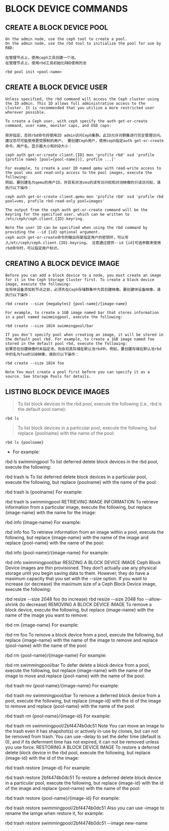 # BLOCK DEVICE COMMANDS



## CREATE A BLOCK DEVICE POOL
```
On the admin node, use the ceph tool to create a pool.
On the admin node, use the rbd tool to initialize the pool for use by RBD:

在管理节点上，使用ceph工具创建一个池。 
在管理节点上，使用rbd工具初始化RBD使用的池
```

```
rbd pool init <pool-name>
```

## CREATE A BLOCK DEVICE USER
```
Unless specified, the rbd command will access the Ceph cluster using the ID admin. This ID allows full administrative access to the cluster. It is recommended that you utilize a more restricted user wherever possible.

To create a Ceph user, with ceph specify the auth get-or-create command, user name, monitor caps, and OSD caps:

除非指定，否则rbd命令将使用ID admin访问Ceph集群。此ID允许对群集进行完全管理访问。建议您尽可能使用更受限制的用户。 要创建Ceph用户，使用ceph指定auth get-or-create命令，用户名，显示器大小和OSD大小：
```
```
ceph auth get-or-create client.{ID} mon 'profile rbd' osd 'profile {profile name} [pool={pool-name}][, profile ...]'
```
```
For example, to create a user ID named qemu with read-write access to the pool vms and read-only access to the pool images, execute the following:
例如，要创建名为qemu的用户ID，并具有对池vms的读写访问权和对池映像的只读访问权，请执行以下操作：
```
```
ceph auth get-or-create client.qemu mon 'profile rbd' osd 'profile rbd pool=vms, profile rbd-read-only pool=images'
```
```
The output from the ceph auth get-or-create command will be the keyring for the specified user, which can be written to /etc/ceph/ceph.client.{ID}.keyring.

Note The user ID can be specified when using the rbd command by providing the --id {id} optional argument.
ceph auth get-or-create命令的输出将是指定用户的密钥环，可以写入/etc/ceph/ceph.client.{ID}.keyring。 注意通过提供--id {id}可选参数来使用rbd命令时，可以指定用户标识。
```


## CREATING A BLOCK DEVICE IMAGE
```
Before you can add a block device to a node, you must create an image for it in the Ceph Storage Cluster first. To create a block device image, execute the following:
在将块设备添加到节点之前，必须先在Ceph存储群集中为其创建映像。要创建块设备映像，请执行以下操作：
```
```
rbd create --size {megabytes} {pool-name}/{image-name}
```
```
For example, to create a 1GB image named bar that stores information in a pool named swimmingpool, execute the following:
```
```
rbd create --size 1024 swimmingpool/bar
```
```
If you don’t specify pool when creating an image, it will be stored in the default pool rbd. For example, to create a 1GB image named foo stored in the default pool rbd, execute the following:
如果您在创建映像时未指定池，则会将其存储在默认池rbd中。例如，要创建存储在默认池rbd中的名为foo的1GB映像，请执行以下操作：
```
```
rbd create --size 1024 foo
```
```
Note You must create a pool first before you can specify it as a source. See Storage Pools for details.
```
## LISTING BLOCK DEVICE IMAGES

> To list block devices in the rbd pool, execute the following (i.e., rbd is the default pool name):
```
rbd ls
```
> To list block devices in a particular pool, execute the following, but replace {poolname} with the name of the pool:
```
rbd ls {poolname}
```
* For example:

rbd ls swimmingpool
To list deferred delete block devices in the rbd pool, execute the following:

rbd trash ls
To list deferred delete block devices in a particular pool, execute the following, but replace {poolname} with the name of the pool:

rbd trash ls {poolname}
For example:

rbd trash ls swimmingpool
RETRIEVING IMAGE INFORMATION
To retrieve information from a particular image, execute the following, but replace {image-name} with the name for the image:

rbd info {image-name}
For example:

rbd info foo
To retrieve information from an image within a pool, execute the following, but replace {image-name} with the name of the image and replace {pool-name} with the name of the pool:

rbd info {pool-name}/{image-name}
For example:

rbd info swimmingpool/bar
RESIZING A BLOCK DEVICE IMAGE
Ceph Block Device images are thin provisioned. They don’t actually use any physical storage until you begin saving data to them. However, they do have a maximum capacity that you set with the --size option. If you want to increase (or decrease) the maximum size of a Ceph Block Device image, execute the following:

rbd resize --size 2048 foo (to increase)
rbd resize --size 2048 foo --allow-shrink (to decrease)
REMOVING A BLOCK DEVICE IMAGE
To remove a block device, execute the following, but replace {image-name} with the name of the image you want to remove:

rbd rm {image-name}
For example:

rbd rm foo
To remove a block device from a pool, execute the following, but replace {image-name} with the name of the image to remove and replace {pool-name} with the name of the pool:

rbd rm {pool-name}/{image-name}
For example:

rbd rm swimmingpool/bar
To defer delete a block device from a pool, execute the following, but replace {image-name} with the name of the image to move and replace {pool-name} with the name of the pool:

rbd trash mv {pool-name}/{image-name}
For example:

rbd trash mv swimmingpool/bar
To remove a deferred block device from a pool, execute the following, but replace {image-id} with the id of the image to remove and replace {pool-name} with the name of the pool:

rbd trash rm {pool-name}/{image-id}
For example:

rbd trash rm swimmingpool/2bf4474b0dc51
Note
You can move an image to the trash even it has shapshot(s) or actively in-use by clones, but can not be removed from trash.
You can use –delay to set the defer time (default is 0), and if its deferment time has not expired, it can not be removed unless you use force.
RESTORING A BLOCK DEVICE IMAGE
To restore a deferred delete block device in the rbd pool, execute the following, but replace {image-id} with the id of the image:

rbd trash restore {image-d}
For example:

rbd trash restore 2bf4474b0dc51
To restore a deferred delete block device in a particular pool, execute the following, but replace {image-id} with the id of the image and replace {pool-name} with the name of the pool:

rbd trash restore {pool-name}/{image-id}
For example:

rbd trash restore swimmingpool/2bf4474b0dc51
Also you can use –image to rename the iamge when restore it, for example:

rbd trash restore swimmingpool/2bf4474b0dc51 --image new-name

